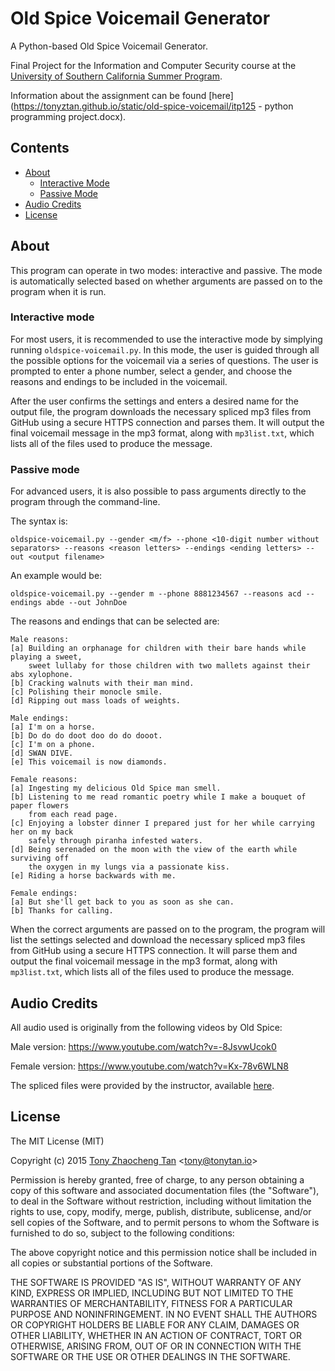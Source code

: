 # Old Spice Voicemail Generator
A Python-based Old Spice Voicemail Generator.

Final Project for the Information and Computer Security course at the [University of Southern California Summer Program](https://summer.usc.edu/).

Information about the assignment can be found [here](https://tonyztan.github.io/static/old-spice-voicemail/itp125 - python programming project.docx).

## Contents
* [About](#about)
    * [Interactive Mode](#interactive-mode)
    * [Passive Mode](#passive-mode)
* [Audio Credits](#audio-credits)
* [License](#license)

## About

This program can operate in two modes: interactive and passive. The mode is automatically selected based on whether arguments are passed on to the program when it is run.

### Interactive mode
For most users, it is recommended to use the interactive mode by simplying running `oldspice-voicemail.py`. In this mode, the user is guided through all the possible options for the voicemail via a series of questions. The user is prompted to enter a phone number, select a gender, and choose the reasons and endings to be included in the voicemail.

After the user confirms the settings and enters a desired name for the output file, the program downloads the necessary spliced mp3 files from GitHub using a secure HTTPS connection and parses them. It will output the final voicemail message in the mp3 format, along with `mp3list.txt`, which lists all of the files used to produce the message.

### Passive mode
For advanced users, it is also possible to pass arguments directly to the program through the command-line.

The syntax is:

`oldspice-voicemail.py --gender <m/f> --phone <10-digit number without separators> --reasons <reason letters> --endings <ending letters> --out <output filename>`

An example would be:

`oldspice-voicemail.py --gender m --phone 8881234567 --reasons acd --endings abde --out JohnDoe`

The reasons and endings that can be selected are:

```
Male reasons:
[a] Building an orphanage for children with their bare hands while playing a sweet,
    sweet lullaby for those children with two mallets against their abs xylophone. 
[b] Cracking walnuts with their man mind. 
[c] Polishing their monocle smile. 
[d] Ripping out mass loads of weights.

Male endings:
[a] I'm on a horse. 
[b] Do do do doot doo do do dooot. 
[c] I'm on a phone. 
[d] SWAN DIVE. 
[e] This voicemail is now diamonds.

Female reasons:
[a] Ingesting my delicious Old Spice man smell. 
[b] Listening to me read romantic poetry while I make a bouquet of paper flowers
    from each read page. 
[c] Enjoying a lobster dinner I prepared just for her while carrying her on my back
    safely through piranha infested waters. 
[d] Being serenaded on the moon with the view of the earth while surviving off
    the oxygen in my lungs via a passionate kiss. 
[e] Riding a horse backwards with me.

Female endings:
[a] But she'll get back to you as soon as she can. 
[b] Thanks for calling.
```

When the correct arguments are passed on to the program, the program will list the settings selected and download the necessary spliced mp3 files from GitHub using a secure HTTPS connection. It will parse them and output the final voicemail message in the mp3 format, along with `mp3list.txt`, which lists all of the files used to produce the message.

## Audio Credits
All audio used is originally from the following videos by Old Spice:

Male version: https://www.youtube.com/watch?v=-8JsvwUcok0

Female version: https://www.youtube.com/watch?v=Kx-78v6WLN8

The spliced files were provided by the instructor, available [here](http://www-bcf.usc.edu/~chiso/itp125/project_version_1/).

## License
The MIT License (MIT)

Copyright (c) 2015 [Tony Zhaocheng Tan](https://tonytan.io/about) <<tony@tonytan.io>>

Permission is hereby granted, free of charge, to any person obtaining a copy
of this software and associated documentation files (the "Software"), to deal
in the Software without restriction, including without limitation the rights
to use, copy, modify, merge, publish, distribute, sublicense, and/or sell
copies of the Software, and to permit persons to whom the Software is
furnished to do so, subject to the following conditions:

The above copyright notice and this permission notice shall be included in all
copies or substantial portions of the Software.

THE SOFTWARE IS PROVIDED "AS IS", WITHOUT WARRANTY OF ANY KIND, EXPRESS OR
IMPLIED, INCLUDING BUT NOT LIMITED TO THE WARRANTIES OF MERCHANTABILITY,
FITNESS FOR A PARTICULAR PURPOSE AND NONINFRINGEMENT. IN NO EVENT SHALL THE
AUTHORS OR COPYRIGHT HOLDERS BE LIABLE FOR ANY CLAIM, DAMAGES OR OTHER
LIABILITY, WHETHER IN AN ACTION OF CONTRACT, TORT OR OTHERWISE, ARISING FROM,
OUT OF OR IN CONNECTION WITH THE SOFTWARE OR THE USE OR OTHER DEALINGS IN THE
SOFTWARE.
